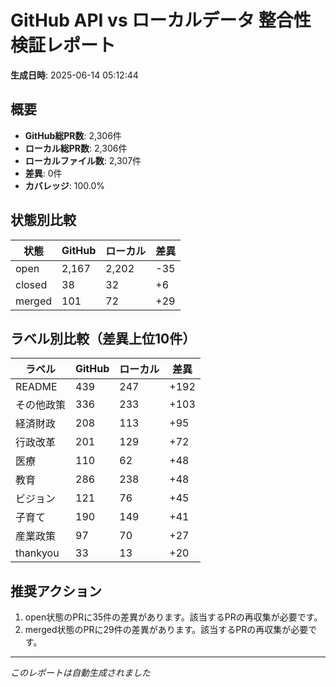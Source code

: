 # GitHub API vs ローカルデータ 整合性検証レポート

**生成日時**: 2025-06-14 05:12:44

## 概要

- **GitHub総PR数**: 2,306件
- **ローカル総PR数**: 2,306件
- **ローカルファイル数**: 2,307件
- **差異**: 0件
- **カバレッジ**: 100.0%

## 状態別比較

| 状態 | GitHub | ローカル | 差異 |
|------|--------|----------|------|
| open | 2,167 | 2,202 | -35 |
| closed | 38 | 32 | +6 |
| merged | 101 | 72 | +29 |

## ラベル別比較（差異上位10件）

| ラベル | GitHub | ローカル | 差異 |
|--------|--------|----------|------|
| README | 439 | 247 | +192 |
| その他政策 | 336 | 233 | +103 |
| 経済財政 | 208 | 113 | +95 |
| 行政改革 | 201 | 129 | +72 |
| 医療 | 110 | 62 | +48 |
| 教育 | 286 | 238 | +48 |
| ビジョン | 121 | 76 | +45 |
| 子育て | 190 | 149 | +41 |
| 産業政策 | 97 | 70 | +27 |
| thankyou | 33 | 13 | +20 |

## 推奨アクション

1. open状態のPRに35件の差異があります。該当するPRの再収集が必要です。
2. merged状態のPRに29件の差異があります。該当するPRの再収集が必要です。

---
*このレポートは自動生成されました*